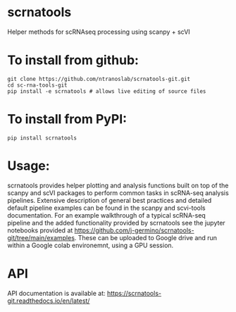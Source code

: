 
# scrnatools

Helper methods for scRNAseq processing using scanpy + scVI

# To install from github:
```
git clone https://github.com/ntranoslab/scrnatools-git.git
cd sc-rna-tools-git
pip install -e scrnatools # allows live editing of source files
```

# To install from PyPI:
```
pip install scrnatools
```

# Usage:

scrnatools provides helper plotting and analysis functions built on top of the scanpy and scVI packages to perform common tasks in scRNA-seq analysis pipelines. Extensive description of general best practices and detailed default pipeline examples can be found in the scanpy and scvi-tools documentation. For an example walkthrough of a typical scRNA-seq pipeline and the added functionality provided by scrnatools see the jupyter notebooks provided at https://github.com/j-germino/scrnatools-git/tree/main/examples. These can be uploaded to Google drive and run within a Google colab environemnt, using a GPU session.

# API

API documentation is available at: https://scrnatools-git.readthedocs.io/en/latest/
